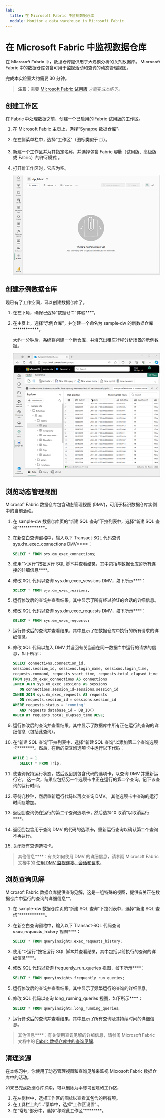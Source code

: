 ```yaml
---
lab:
  title: 在 Microsoft Fabric 中监视数据仓库
  module: Monitor a data warehouse in Microsoft Fabric
---
```


# 在 Microsoft Fabric 中监视数据仓库

在 Microsoft Fabric 中，数据仓库提供用于大规模分析的关系数据库。 Microsoft Fabric 中的数据仓库包含可用于监视活动和查询的动态管理视图。

完成本实验室大约需要 30 分钟。

> **注意**：需要 [Microsoft Fabric 试用版](https://learn.microsoft.com/fabric/get-started/fabric-trial) 才能完成本练习。

## 创建工作区

在 Fabric 中处理数据之前，创建一个已启用的 Fabric 试用版的工作区。

1. 在 Microsoft Fabric 主页上，选择“Synapse 数据仓库”。[](https://app.fabric.microsoft.com)
1. 在左侧菜单栏中，选择“工作区”（图标类似于 &#128455;）。
1. 新建一个工作区并为其指定名称，并选择包含 Fabric 容量（试用版、高级版或 Fabric）的许可模式  。
1. 打开新工作区时，它应为空。

    ![Fabric 中空工作区的屏幕截图。](./Images/new-workspace.png)

## 创建示例数据仓库

现已有了工作空间，可以创建数据仓库了。

1. 在左下角，确保已选择“数据仓库”体验****。
1. 在主页上，选择“示例仓库”，并创建一个命名为 sample-dw 的新数据仓库************。

    大约一分钟后，系统将创建一个新仓库，并填充出租车行程分析场景的示例数据。

    ![新仓库的屏幕截图。](./Images/sample-data-warehouse.png)

## 浏览动态管理视图

Microsoft Fabric 数据仓库包含动态管理视图 (DMV)，可用于标识数据仓库实例中的当前活动。

1. 在 sample-dw 数据仓库页的“新建 SQL 查询”下拉列表中，选择“新建 SQL 查询”************。
1. 在新空白查询窗格中，输入以下 Transact-SQL 代码查询 sys.dm_exec_connections DMV****：

    ```sql
   SELECT * FROM sys.dm_exec_connections;
    ```

1. 使用“&#9655;运行”按钮运行 SQL 脚本并查看结果，其中包括与数据仓库的所有连接的详细信息****。
1. 修改 SQL 代码以查询 sys.dm_exec_sessions DMV，如下所示****：

    ```sql
   SELECT * FROM sys.dm_exec_sessions;
    ```

1. 运行修改后的查询并查看结果，其中显示了所有经过验证的会话的详细信息。
1. 修改 SQL 代码以查询 sys.dm_exec_requests DMV，如下所示****：

    ```sql
   SELECT * FROM sys.dm_exec_requests;
    ```

1. 运行修改后的查询并查看结果，其中显示了在数据仓库中执行的所有请求的详细信息。
1. 修改 SQL 代码以加入 DMV 并返回有关当前在同一数据库中运行的请求的信息，如下所示：

    ```sql
   SELECT connections.connection_id,
    sessions.session_id, sessions.login_name, sessions.login_time,
    requests.command, requests.start_time, requests.total_elapsed_time
   FROM sys.dm_exec_connections AS connections
   INNER JOIN sys.dm_exec_sessions AS sessions
       ON connections.session_id=sessions.session_id
   INNER JOIN sys.dm_exec_requests AS requests
       ON requests.session_id = sessions.session_id
   WHERE requests.status = 'running'
       AND requests.database_id = DB_ID()
   ORDER BY requests.total_elapsed_time DESC;
    ```

1. 运行修改后的查询并查看结果，其中显示了数据库中所有正在运行的查询的详细信息（包括此查询）。
1. 在“新建 SQL 查询”下拉列表中，选择“新建 SQL 查询”以添加第二个查询选项卡********。然后，在新的空查询选项卡中运行以下代码：

    ```sql
   WHILE 1 = 1
       SELECT * FROM Trip;
    ```

1. 使查询保持运行状态，然后返回到包含代码的选项卡，以查询 DMV 并重新运行它。 这一次，结果应包括另一个选项卡中正在运行的第二个查询。记下该查询的运行时间。
1. 等待几秒钟，然后重新运行代码以再次查询 DMV。 其他选项卡中查询的运行时间应增加。
1. 返回到查询仍在运行的第二个查询选项卡，然后选择“X 取消”以取消运行****。
1. 返回到包含用于查询 DMV 的代码的选项卡，重新运行查询以确认第二个查询不再运行。
1. 关闭所有查询选项卡。

> 其他信息****：有关如何使用 DMV 的详细信息，请参阅 Microsoft Fabric 文档中的 [使用 DMV 监视连接、会话和请求](https://learn.microsoft.com/fabric/data-warehouse/monitor-using-dmv)。

## 浏览查询见解

Microsoft Fabric 数据仓库提供查询见解，这是一组特殊的视图，提供有关正在数据仓库中运行的查询的详细信息**。

1. 在 sample-dw 数据仓库页的“新建 SQL 查询”下拉列表中，选择“新建 SQL 查询”************。
1. 在新空白查询窗格中，输入以下 Transact-SQL 代码查询 exec_requests_history 视图****：

    ```sql
   SELECT * FROM queryinsights.exec_requests_history;
    ```

1. 使用“&#9655;运行”按钮运行 SQL 脚本并查看结果，其中包括以前执行的查询的详细信息****。
1. 修改 SQL 代码以查询 frequently_run_queries 视图，如下所示****：

    ```sql
   SELECT * FROM queryinsights.frequently_run_queries;
    ```

1. 运行修改后的查询并查看结果，其中显示了频繁运行的查询的详细信息。
1. 修改 SQL 代码以查询 long_running_queries 视图，如下所示****：

    ```sql
   SELECT * FROM queryinsights.long_running_queries;
    ```

1. 运行修改后的查询并查看结果，其中显示了所有查询及其持续时间的详细信息。

> 其他信息****：有关使用查询见解的详细信息，请参阅 Microsoft Fabric 文档中的 [Fabric 数据仓库中的查询见解](https://learn.microsoft.com/fabric/data-warehouse/query-insights)。


## 清理资源

在本练习中，你使用了动态管理视图和查询见解来监视 Microsoft Fabric 数据仓库中的活动。

如果已完成数据仓库探索，可以删除为本练习创建的工作区。

1. 在左侧栏中，选择工作区的图标以查看其包含的所有项。
2. 在工具栏上的“...”菜单中，选择“工作区设置” 。
3. 在“常规”部分中，选择“移除此工作区”********。
